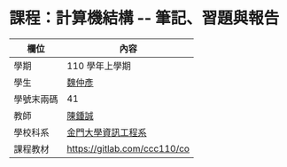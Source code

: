 # 課程：計算機結構 -- 筆記、習題與報告

欄位 | 內容
-----|--------
學期 | 110 學年上學期
學生 |  [魏仲彥](https://stereomp3.github.io/wp109b/homework/MyWeb8.0/MyWeb.html)
學號末兩碼 | 41
教師 | [陳鍾誠](https://www.nqu.edu.tw/educsie/index.php?act=blog&code=list&ids=4)
學校科系 | [金門大學資訊工程系](https://www.nqu.edu.tw/educsie/index.php)
課程教材 | https://gitlab.com/ccc110/co

